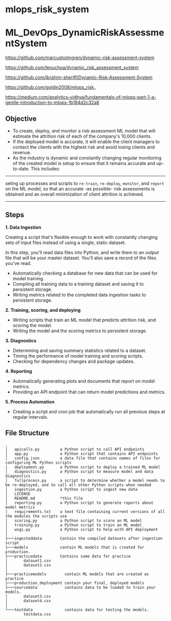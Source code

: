 # mlops_risk_system

# ML_DevOps_DynamicRiskAssessmentSystem
https://github.com/marcusholmgren/dynamic-risk-assessment-system

https://github.com/leouchoa/dynamic_risk_assessment_system

https://github.com/ibrahim-sheriff/Dynamic-Risk-Assessment-System

https://github.com/goldin2008/mlops_risk_

https://medium.com/analytics-vidhya/fundamentals-of-mlops-part-1-a-gentle-introduction-to-mlops-1b184d2c32a8

## Objective

- To create, deploy, and monitor a risk assessment ML model that will estimate the attrition risk of each of the company's 10,000 clients. 
- If the deployed model is accurate, it will enable the client managers to contact the clients with the highest risk and avoid losing clients and revenue.
- As the industry is dynamic and constantly changing regular monitoring of the created model is setup to ensure that it remains accurate and up-to-date. This includes:
---
seting up processes and scripts to `re-train`, `re-deploy`, `monitor`, and `report` on the ML model, so that an accurate -as possible- risk assessments is obtained and an overall minimization of client attrition is achieved. 

---
## Steps

**1. Data Ingestion**

Creating a script that's flexible enough to work with constantly changing sets of input files instead of using a single, static dataset.

In this step, you'll read data files into Python, and write them to an output file that will be your master dataset. You'll also save a record of the files you've read.
- Automatically checking a database for new data that can be used for model training.
- Compiling all training data to a training dataset and saving it to persistent storage. 
- Writing metrics related to the completed data ingestion tasks to persistent storage.

**2. Training, scoring, and deploying**

- Writing scripts that train an ML model that predicts attrition risk, and scoring the model. 
- Writing the model and the scoring metrics to persistent storage.

**3. Diagnostics**

- Determining and saving summary statistics related to a dataset. 
- Timing the performance of model training and scoring scripts. 
- Checking for dependency changes and package updates.

**4. Reporting**

- Automatically generating plots and documents that report on model metrics. 
- Providing an API endpoint that can return model predictions and metrics.

**5. Process Automation**

- Creating a script and cron job that automatically run all previous steps at regular intervals.

## File Structure
```
.
│   apicalls.py         a Python script to call API endpoints
│   app.py              a Python script that contains API endpoints
│   config.json         a data file that contains names of files for configuring ML Python scripts
│   deployment.py       a Python script to deploy a trained ML model       
│   diagnostics.py      a Python script to measure model and data diagnostics
│   fullprocess.py      a script to determine whether a model needs to be re-deployed, and to call all other Python scripts when needed
│   ingestion.py        a Python script to ingest new data
│   LICENSE
│   README.md           *this file
│   reporting.py        a Python script to generate reports about model metrics
│   requirements.txt    a text file containing current versions of all the modules the scripts use
│   scoring.py          a Python script to score an ML model
│   training.py         a Python script to train an ML model
│   wsgi.py             a Python script to help with API deployment
│   
├───ingesteddata        Contain the compiled datasets after ingestion script
├───models              contain ML models that is created for production.
├───practicedata        Contains some data for practice
│       dataset1.csv
│       dataset2.csv
│       
├───practicemodels        contain ML models that are created as practice
├───production_deployment contain your final, deployed models
├───sourcedata            contains data to be loaded to train your models.
│       dataset3.csv
│       dataset4.csv
│       
└───testdata              contains data for testing the models.
        testdata.csv
```
